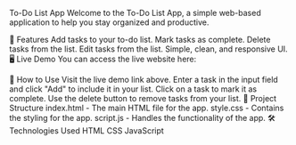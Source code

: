 To-Do List App
Welcome to the To-Do List App, a simple web-based application to help you stay organized and productive.

🌟 Features
Add tasks to your to-do list.
Mark tasks as complete.
Delete tasks from the list.
Edit tasks from the list.
Simple, clean, and responsive UI.
🖥️ Live Demo
You can access the live website here: 

🚀 How to Use
Visit the live demo link above.
Enter a task in the input field and click "Add" to include it in your list.
Click on a task to mark it as complete.
Use the delete button to remove tasks from your list.
📂 Project Structure
index.html - The main HTML file for the app.
style.css - Contains the styling for the app.
script.js - Handles the functionality of the app.
🛠️ Technologies Used
HTML
CSS
JavaScript
